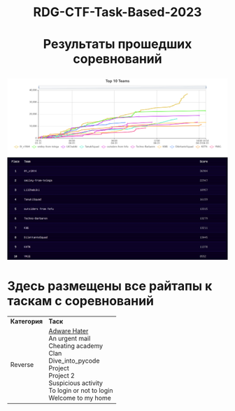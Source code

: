 # <p style="text-align: center;">RDG-CTF-Task-Based-2023</p>
# <p style="text-align: center;">Результаты прошедших соревнований</p>
![Scoreboard](Итоговые%20результаты%20(Топ%2010).png)
![Top 10](топ%2010.png)

# Здесь размещены все райтапы к таскам с соревнований

<table>
<tr>
<td><b> Категория </td> <td><b> Таск </td>
</tr>
<tr>
<td> 
Reverse
</td>
<td>
<a href="Reverse/Adware&20Hater">Adware Hater</a><br>
An urgent mail<br>
Cheating academy<br>
Clan<br>
Dive_into_pycode<br>
Project<br>
Project 2<br>
Suspicious activity<br>
To login or not to login<br>
Welcome to my home
</td>
</tr>
</table>
